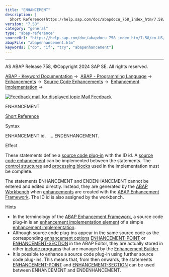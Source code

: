 ```yaml
---
title: "ENHANCEMENT"
description: |
  Short Reference(https://help.sap.com/doc/abapdocu_758_index_htm/7.58/en-US/abapenhancement_shortref.htm) Syntax ENHANCEMENT id. ... ENDENHANCEMENT. Effect These statements define a source code plug-in(https://help.sap.com/doc/abapdocu_758_index_htm/7.58/en-US/abensource_code_plugin_glosry.htm 'G
version: "7.58"
category: "general"
type: "abap-reference"
sourceUrl: "https://help.sap.com/doc/abapdocu_758_index_htm/7.58/en-US/abapenhancement.htm"
abapFile: "abapenhancement.htm"
keywords: ["do", "if", "try", "abapenhancement"]
---
```


* * *

AS ABAP Release 758, ©Copyright 2024 SAP SE. All rights reserved.

[ABAP - Keyword Documentation](https://help.sap.com/doc/abapdocu_758_index_htm/7.58/en-US/abenabap.htm) →  [ABAP - Programming Language](https://help.sap.com/doc/abapdocu_758_index_htm/7.58/en-US/abenabap_reference.htm) →  [Enhancements](https://help.sap.com/doc/abapdocu_758_index_htm/7.58/en-US/abenenhancement_framework.htm) →  [Source Code Enhancements](https://help.sap.com/doc/abapdocu_758_index_htm/7.58/en-US/abensource_code_enhancement.htm) →  [Enhancement Implementation](https://help.sap.com/doc/abapdocu_758_index_htm/7.58/en-US/abenenh_implementation.htm) → 

 [![](Mail.gif?object=Mail.gif "Feedback mail for displayed topic") Mail Feedback](mailto:f1_help@sap.com?subject=Feedback%20on%20ABAP%20Documentation&body=Document:%20ENHANCEMENT%2C%20ABAPENHANCEMENT%2C%20758%0D%0A%0D%0AError:%0D%0A%0D%0A%0D%0A%0D%0ASuggestion%20for%20improvement:)

ENHANCEMENT

[Short Reference](https://help.sap.com/doc/abapdocu_758_index_htm/7.58/en-US/abapenhancement_shortref.htm)

Syntax

ENHANCEMENT id.
  ...
ENDENHANCEMENT.

Effect

These statements define a [source code plug-in](https://help.sap.com/doc/abapdocu_758_index_htm/7.58/en-US/abensource_code_plugin_glosry.htm "Glossary Entry") with the ID id. A [source code enhancement](https://help.sap.com/doc/abapdocu_758_index_htm/7.58/en-US/abensource_code_enhancement_glosry.htm "Glossary Entry") can be implemented between the statements. The [control structures](https://help.sap.com/doc/abapdocu_758_index_htm/7.58/en-US/abencontrol_structure_glosry.htm "Glossary Entry") and [processing blocks](https://help.sap.com/doc/abapdocu_758_index_htm/7.58/en-US/abenprocessing_block_glosry.htm "Glossary Entry") used in the implementation must be complete.

The statements ENHANCEMENT and ENDENHANCEMENT cannot be entered and edited directly. Instead, they are generated by the [ABAP Workbench](https://help.sap.com/doc/abapdocu_758_index_htm/7.58/en-US/abenabap_workbench_glosry.htm "Glossary Entry") when [enhancements](https://help.sap.com/doc/abapdocu_758_index_htm/7.58/en-US/abenenhancement_glosry.htm "Glossary Entry") are created with the [ABAP Enhancement Framework](https://help.sap.com/doc/abapdocu_758_index_htm/7.58/en-US/abenenhancement_framework_glosry.htm "Glossary Entry"). The ID id is also assigned by the workbench.

Hints

-   In the terminology of the [ABAP Enhancement Framework](https://help.sap.com/doc/abapdocu_758_index_htm/7.58/en-US/abenenhancement_framework_glosry.htm "Glossary Entry"), a source code plug-in is an [enhancement implementation element](https://help.sap.com/doc/abapdocu_758_index_htm/7.58/en-US/abenenhancement_impl_elem_glosry.htm "Glossary Entry") of a simple [enhancement implementation](https://help.sap.com/doc/abapdocu_758_index_htm/7.58/en-US/abensimple_enhancement_impl_glosry.htm "Glossary Entry").
-   Although source code plug-ins appear in the same source code as the corresponding [enhancement options](https://help.sap.com/doc/abapdocu_758_index_htm/7.58/en-US/abenenhancement_point_glosry.htm "Glossary Entry") [ENHANCEMENT-POINT](https://help.sap.com/doc/abapdocu_758_index_htm/7.58/en-US/abapenhancement-point.htm) or [ENHANCEMENT-SECTION](https://help.sap.com/doc/abapdocu_758_index_htm/7.58/en-US/abapenhancement-section.htm) in the ABAP Editor, they are actually stored in other [include programs](https://help.sap.com/doc/abapdocu_758_index_htm/7.58/en-US/abeninclude_program_glosry.htm "Glossary Entry") that are managed by the [Enhancement Builder](https://help.sap.com/doc/abapdocu_758_index_htm/7.58/en-US/abenenhancement_builder_glosry.htm "Glossary Entry").
-   It is possible to enhance a source code plug-in using further source code plug-ins. This means that, from then onwards, the statements [ENHANCEMENT-POINT](https://help.sap.com/doc/abapdocu_758_index_htm/7.58/en-US/abapenhancement-point.htm) and [ENHANCEMENT-SECTION](https://help.sap.com/doc/abapdocu_758_index_htm/7.58/en-US/abapenhancement-section.htm) can be used between ENHANCEMENT and ENDENHANCEMENT.